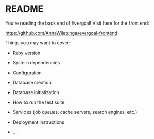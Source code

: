 # README

You're reading the back end of Evergoal! Visit here for the front end: 

https://github.com/AnnaWijetunga/evergoal-frontend

Things you may want to cover:

* Ruby version

* System dependencies

* Configuration

* Database creation

* Database initialization

* How to run the test suite

* Services (job queues, cache servers, search engines, etc.)

* Deployment instructions

* ...
